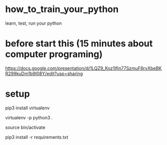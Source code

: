 # how_to_train_your_python
learn, test, run your python

# before start this (15 minutes about computer programing) 
https://docs.google.com/presentation/d/1LQZ9_Koz1Ifin77SzmuF6rvXbeBKR299kuDm1b9l08Y/edit?usp=sharing

# setup
pip3 install virtualenv

virtualenv -p python3 .

source bin/activate

pip3 install -r requirements.txt

